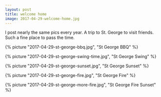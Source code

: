 ```yaml
---
layout: post
title: welcome home
image: 2017-04-29-welcome-home.jpg
---
```


I post nearly the same pics every year. A trip to St. George to visit friends. Such a fine place to pass the time.


<!--more-->

{% picture "2017-04-29-st-george-bbq.jpg", "St George BBQ" %}

{% picture "2017-04-29-st-george-swing-time.jpg", "St George Swing"  %}

{% picture "2017-04-29-st-george-sunset.jpg", "St George Sunset"  %}

{% picture "2017-04-29-st-george-fire.jpg", "St George Fire"  %}

{% picture "2017-04-29-st-george-more-fire.jpg", "St George Fire Sunset"  %}
